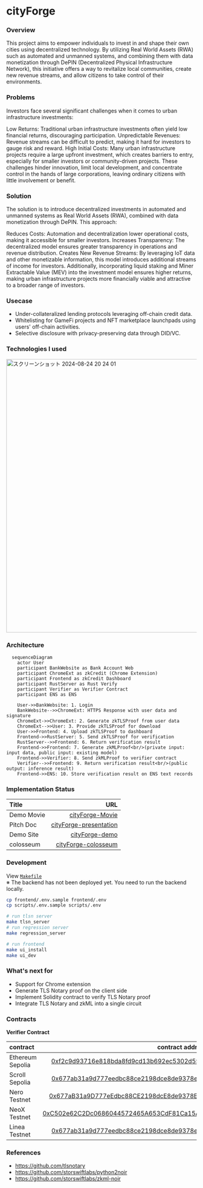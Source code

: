 # cityForge

### Overview
This project aims to empower individuals to invest in and shape their own cities using decentralized technology. By utilizing Real World Assets (RWA) such as automated and unmanned systems, and combining them with data monetization through DePIN (Decentralized Physical Infrastructure Network), this initiative offers a way to revitalize local communities, create new revenue streams, and allow citizens to take control of their environments. 

### Problems
Investors face several significant challenges when it comes to urban infrastructure investments:

Low Returns: Traditional urban infrastructure investments often yield low financial returns, discouraging participation.
Unpredictable Revenues: Revenue streams can be difficult to predict, making it hard for investors to gauge risk and reward.
High Initial Costs: Many urban infrastructure projects require a large upfront investment, which creates barriers to entry, especially for smaller investors or community-driven projects.
These challenges hinder innovation, limit local development, and concentrate control in the hands of large corporations, leaving ordinary citizens with little involvement or benefit.


### Solution
The solution is to introduce decentralized investments in automated and unmanned systems as Real World Assets (RWA), combined with data monetization through DePIN. This approach:

Reduces Costs: Automation and decentralization lower operational costs, making it accessible for smaller investors.
Increases Transparency: The decentralized model ensures greater transparency in operations and revenue distribution.
Creates New Revenue Streams: By leveraging IoT data and other monetizable information, this model introduces additional streams of income for investors.
Additionally, incorporating liquid staking and Miner Extractable Value (MEV) into the investment model ensures higher returns, making urban infrastructure projects more financially viable and attractive to a broader range of investors.


### Usecase
- Under-collateralized lending protocols leveraging off-chain credit data.
- Whitelisting for GameFi projects and NFT marketplace launchpads using users' off-chain activities.
- Selective disclosure with privacy-preserving data through DID/VC.

### Technologies I used
<img width="723" alt="スクリーンショット 2024-08-24 20 24 01" src="https://github.com/user-attachments/assets/2c34529d-1f0c-4245-b6ee-932d7fc7fdfc">


### Architecture
```mermaid
  sequenceDiagram
    actor User
    participant BankWebsite as Bank Account Web
    participant ChromeExt as zkCredit (Chrome Extension)
    participant Frontend as zkCredit Dashboard
    participant RustServer as Rust Verify
    participant Verifier as Verifier Contract
    participant ENS as ENS

    User->>BankWebsite: 1. Login
    BankWebsite-->>ChromeExt: HTTPS Response with user data and signature
    ChromeExt->>ChromeExt: 2. Generate zkTLSProof from user data
    ChromeExt-->>User: 3. Provide zkTLSProof for download
    User->>Frontend: 4. Upload zkTLSProof to dashboard
    Frontend->>RustServer: 5. Send zkTLSProof for verification
    RustServer-->>Frontend: 6. Return verification result
    Frontend->>Frontend: 7. Generate zkMLProof<br/>(private input: input data, public input: existing model)
    Frontend->>Verifier: 8. Send zkMLProof to verifier contract
    Verifier-->>Frontend: 9. Return verification result<br/>(public output: inference result)
    Frontend->>ENS: 10. Store verification result on ENS text records

```

### Implementation Status

| Title          |                                                              URL |
| :------------- | ---------------------------------------------------------------: |
| Demo Movie      |  [cityForge-Movie](https://www.youtube.com/watch?v=pY5WoDl1_OY)|
| Pitch Doc    |   [cityForge-presentation](https://docs.google.com/presentation/d/1iivj84G9uyN8AYd-u-iq2lXvWZISgpxH/edit?usp=sharing&ouid=100915926369744357011&rtpof=true&sd=true)|
| Demo Site     |                                 [cityForge-demo](https://zk-credit-teal.vercel.app/) | 
| colosseum   | [cityForge-colosseum](https://arena.colosseum.org/projects/hackathon/cityforge) |



### Development
View [`Makefile`](./Makefile)<br>
※ The backend has not been deployed yet. You need to run the backend locally.
```sh
cp frontend/.env.sample frontend/.env
cp scripts/.env.sample scripts/.env

# run tlsn server
make tlsn_server
# run regression server
make regression_server

# run frontend
make ui_install
make ui_dev
```

### What's next for

- Support for Chrome extension
- Generate TLS Notary proof on the client side
- Implement Solidity contract to verify TLS Notary proof
- Integrate TLS Notary and zkML into a single circuit

### Contracts
**Verifier Contract**

| contract                   |                                                                                                                   contract address |
| :------------------------- | ---------------------------------------------------------------------------------------------------------------------------------: |
| Ethereum Sepolia    | [0xf2c9d93716e818bda8fd9cd13b692ec5302d5568](https://sepolia.etherscan.io/address/0xf2c9d93716e818bda8fd9cd13b692ec5302d5568#code)|
| Scroll Sepolia    | [0x677ab31a9d777eedbc88ce2198dce8de9378e78f](https://sepolia.scrollscan.com/address/0x677ab31a9d777eedbc88ce2198dce8de9378e78f)|
| Nero Testnet    | [0x677aB31a9D777eEdbc88CE2198dcE8de9378E78f](https://testnetscan.nerochain.io/address/0x677aB31a9D777eEdbc88CE2198dcE8de9378E78f)|
| NeoX Testnet    | [0xC502e62C2Dc0686044572465A653CdF81Ca15A48](https://neoxt4scan.ngd.network/address/0x677ab31a9d777eedbc88ce2198dce8de9378e78f)|
| Linea Testnet   | [0x677ab31a9d777eedbc88ce2198dce8de9378e78f](https://sepolia.lineascan.build/address/0x677ab31a9d777eedbc88ce2198dce8de9378e78f)|


### References
- https://github.com/tlsnotary
- https://github.com/storswiftlabs/python2noir
- https://github.com/storswiftlabs/zkml-noir
